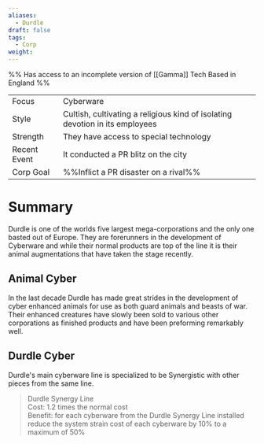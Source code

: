 ```yaml
---
aliases:
  - Durdle
draft: false
tags:
  - Corp
weight:
---
```

%%
Has access to an incomplete version of [[Gamma]] Tech
Based in England
%%

|                                          |                                                                              |
| ---------------------------------------- | ---------------------------------------------------------------------------- |
| <span class="leftTH">Focus</span>        | Cyberware                                                                    |
| <span class="leftTH">Style</span>        | Cultish, cultivating a religious kind of isolating devotion in its employees |
| <span class="leftTH">Strength</span>     | They have access to special technology                                       |
| <span class="leftTH">Recent Event</span> | It conducted a PR blitz on the city                                          |
| <span class="leftTH">Corp Goal</span>    | %%Inflict a PR disaster on a rival%%                                         |

<h1 class='centerText'>Summary</h1>

Durdle is one of the worlds five largest mega-corporations and the only one basted out of Europe. They are forerunners in the development of Cyberware and while their normal products are top of the line it is their animal augmentations that have taken the stage recently.

## Animal Cyber
In the last decade Durdle has made great strides in the development of cyber enhanced animals for use as both guard animals and beasts of war. Their enhanced creatures have slowly been sold to various other corporations as finished products and have been preforming remarkably well.
## Durdle Cyber
Durdle's main cyberware line is specialized to be Synergistic with other pieces from the same line.

> Durdle Synergy Line <br>
> Cost: 1.2 times the normal cost<br>
> Benefit: for each cyberware from the Durdle Synergy Line installed reduce the system strain cost of each cyberware by 10% to a maximum of 50%



